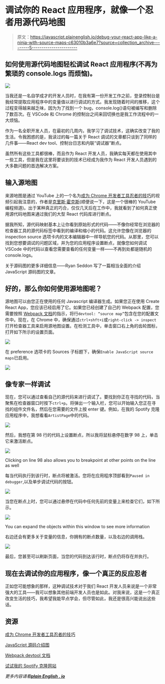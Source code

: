 # 调试你的 React 应用程序，就像一个忍者用源代码地图

> 原文：<https://javascript.plainenglish.io/debug-your-react-app-like-a-ninja-with-source-maps-c63010b3a6e7?source=collection_archive---------5----------------------->

## 如何使用源代码地图轻松调试 React 应用程序(不再为繁琐的 console.logs 而烦恼)。

![](img/45b67460f3008370a71c5058903565b6.png)

当我还是一名自学成才的开发人员时，在我有第一份开发工作之前，登录控制台是我经常提取应用程序中的变量值以进行调试的方式。我发现随着时间的推移，这个过程变得越来越乏味，因为为了找到一个 bug，console.log()语句被编写和删除了数百次。在 VSCode 和 Chrome 的控制台之间来回切换也是我工作流程中的一大烦恼。

作为一名全职开发人员，在最初的几周内，我学习了调试技术，这确实改变了我的生活。令我困惑的是，我读过的每一篇关于 React 调试的文章都只谈到了同样的几件事——React dev tool、控制台日志和内联“调试器”断点。

虽然所有这些工具都很棒，而且作为 React 开发人员，我确实每天都在使用其中一些工具，但是我在这里将要谈到的技术已经成为我作为 React 开发人员遇到的大多数问题的首选解决方案。

## 输入源地图

来源地图是通过 YouTube 上的一个名为[成为 Chrome 开发者工具忍者的技巧](https://youtu.be/jFbeUaWbbjM?t=197)的视频引起我注意的，作者是[克里斯·霍克斯](https://www.youtube.com/c/noobtoprofessional)(顺便说一下，这是一个很棒的 YouTube 编程频道)。出于某种真正的巧合，仅仅几天后在工作中，我就看到了如何真正使用源代码地图来通过我们的大型 React 代码库进行断点。

据我所知，源代码映射基本上让你看到原始形式的代码——不像你经常在浏览器的检查器工具的源代码标签中看到的编译和缩小的代码。这允许您像在浏览器的 inspection source 选项卡内的文本编辑器中一样导航您的代码。从那里，您可以找到您想要调试的问题区域，并为您的应用程序设置断点，就像您如何调试 VSCode 中的代码以查看您需要查看的任何变量一样——不再到处都是随机的 console.logs。

关于源码图的更多详细信息——Ryan Seddon 写了一篇相当全面的介绍 JavaScript 源码图的文章。

## 好的，那么你如何使用源地图呢？

源地图可以由您正在使用的任何 Javascript 编译器生成。如果您正在使用 Create React App，您应该已经启用了它。如果您已经创建了自己的 Webpack 配置，您需要按照 [Webpack 文档](https://webpack.js.org/configuration/devtool/)的指示，将行`devtool: “source map”`包含在您的配置文件中。现在，在 Chrome 中，确保通过`ctrl+shft+i`或`right-click -> inspect`打开检查器工具来启用源地图设置。在检测工具中，单击窗口右上角的齿轮图标，打开如下所示的设置页面。

![](img/2b6b447e875f6ee36a9ef8478b653e49.png)

在 preference 选项卡的 Sources 子标题下，确保`Enable JavaScript source maps`已启用。

![](img/c6162cf96abd4d6d0d61ea053026213f.png)

## 像专家一样调试

现在，您可以通过查看自己的源代码来进行调试了。要找到你正在寻找的代码，当聚焦在检查器窗口时按下`ctrl+p`。将弹出一个输入栏，您可以开始输入您正在寻找的组件文件名，然后在您需要的文件上按 enter 键。例如，在我的 Spotify 克隆应用程序中，我想看看`ArtistPage`中的代码。

![](img/0445dce13c76f30edfe87bdc2ccb5960.png)

然后，我想在第 98 行的代码上设置断点，所以我将鼠标悬停在数字 98 上，单击它来激活断点。

![](img/847e799c3252953770ca1656b1aad02e.png)

Clicking on line 98 also allows you to breakpoint at other points on the line as well

每当代码执行到该行时，断点将被激活。您将在应用程序顶部看到`Paused in debugger`,以及单步调试代码的按钮。

![](img/21d43fc1f1be388f6b810ca0e6457fa0.png)

当您在断点上时，您可以通过悬停在代码中任何先前的变量上来检查它们，如下所示。

![](img/2c2e1ac189bd77a9903722a89891e141.png)

You can expand the objects within this window to see more information

右边还会有更多关于变量的信息，你拥有的断点数量，以及右边的调用栈。

![](img/65023507e4e5103bba188299c0691143.png)

最后，您甚至可以刷新页面，当您的代码到达该行时，断点仍将存在并执行。

## 现在去调试你的应用程序，像一个真正的反应忍者

正如您可能想象的那样，这种调试技术对于我们 React 开发人员来说是一个非常强大的工具——我可以想象其他前端开发人员也是如此。对我来说，这是一个真正改变生活的技巧，我希望我能早点学会，但尽管如此，我还是很高兴能说出这些话。

## 资源

[成为 Chrome 开发者工具忍者的技巧](https://youtu.be/jFbeUaWbbjM?t=197)

[JavaScript 源码介绍图](https://www.html5rocks.com/en/tutorials/developertools/sourcemaps/)

[Webpack devtool 文档](https://webpack.js.org/configuration/devtool/)

[试试我的 Spotify 克隆网站](https://clonedspot.netlify.app/)

*更多内容请看*[***plain English . io***](http://plainenglish.io/)